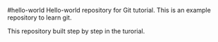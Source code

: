 #hello-world
Hello-world repository for Git tutorial.
This is an example repository to learn git.

This repository built step by step in the turorial.